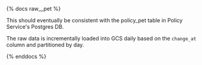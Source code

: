 {% docs raw__pet %}

This should eventually be consistent with the policy_pet table in Policy Service's Postgres DB.

The raw data is incrementally loaded into GCS daily based on the `change_at` column and partitioned by day.

{% enddocs %}